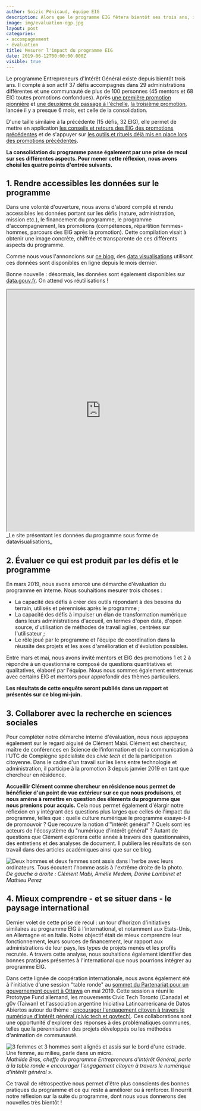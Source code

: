 ```yaml
---
author: Soizic Pénicaud, équipe EIG
description: Alors que le programme EIG fêtera bientôt ses trois ans, il nous paraît important de prendre du recul sur ce qui a été produit, les axes à approfondir et ceux à améliorer.
image: img/evaluation-ogp.jpg
layout: post
categories:
- accompagnement
- évaluation
title: Mesurer l'impact du programme EIG
date: 2019-06-12T00:00:00.000Z
visible: true
---
```


Le programme Entrepreneurs d'Intérêt Général existe depuis bientôt trois ans. Il compte à son actif 37 défis accompagnés dans 29 administrations différentes et une communauté de plus de 100 personnes (45 mentors et 68 EIG toutes promotions confondues). Après [une première promotion pionnière](https://www.etalab.gouv.fr/decouvrez-la-1e-promotion-des-entrepreneurs-dinteret-general) et [une deuxième de passage à l'échelle](https://www.etalab.gouv.fr/entrepreneur-e-dinteret-general-decouvrez-la-promotion-2), [la troisième promotion](https://www.etalab.gouv.fr/eig3-une-semaine-dintegration-a-la-decouverte-des-communautes-du-numerique-dinteret-general), lancée il y a presque 6 mois, est celle de la consolidation.

D'une taille similaire à la précédente (15 défis, 32 EIG), elle permet de mettre en application [les conseils et retours des EIG des promotions précédentes](https://entrepreneur-interet-general.etalab.gouv.fr/blog/2018/07/24/iteration-feuilles-de-route-et-accompagnement) et de s'appuyer sur [les outils et rituels déjà mis en place lors des promotions précédentes](https://doc.eig-forever.org/animation.html).  

**La consolidation du programme passe également par une prise de recul sur ses différentes aspects. Pour mener cette réflexion, nous avons choisi les quatre points d'entrée suivants.**

## 1. Rendre accessibles les données sur le programme

Dans une volonté d'ouverture, nous avons d'abord compilé et rendu accessibles les données portant sur les défis (nature, administration, mission etc.), le financement du programme, le programme d'accompagnement, les promotions (compétences, répartition femmes-hommes, parcours des EIG après la promotion). Cette compilation visait à obtenir une image concrète, chiffrée et transparente de ces différents aspects du programme.

Comme nous vous l'annoncions sur [ce blog](https://entrepreneur-interet-general.etalab.gouv.fr/blog/2019/05/09/chiffres-eig), des [data visualisations](https://data.eig-forever.org/) utilisant ces données sont disponibles en ligne depuis le mois dernier.

Bonne nouvelle : désormais, les données sont également disponibles sur [data.gouv.fr](https://www.data.gouv.fr/fr/datasets/programme-entrepreneurs-dinteret-general/#_). On attend vos réutilisations !

<iframe width="100%" height="650" src="https://data.eig-forever.org/#promo"> </iframe>_Le site présentant les données du programme sous forme de datavisualisations_

## 2. Évaluer ce qui est produit par les défis et le programme

En mars 2019, nous avons amorcé une démarche d'évaluation du programme en interne. Nous souhaitions mesurer trois choses :
* La capacité des défis à créer des outils répondant à des besoins du terrain, utilisés et pérennisés après le programme ;
* La capacité des défis à impulser un élan de transformation numérique dans leurs administrations d'accueil, en termes d'open data, d'open source, d'utilisation de méthodes de travail agiles, centrées sur l'utilisateur ;
* Le rôle joué par le programme et l'équipe de coordination dans la réussite des projets et les axes d'amélioration et d'évolution possibles.

Entre mars et mai, nous avons invité mentors et EIG des promotions 1 et 2 à répondre à un questionnaire composé de questions quantitatives et qualitatives, élaboré par l'équipe. Nous nous sommes également entretenus avec certains EIG et mentors pour approfondir des thèmes particuliers.

**Les résultats de cette enquête seront publiés dans un rapport et présentés sur ce blog mi-juin.**

## 3. Collaborer avec la recherche en sciences sociales

Pour compléter notre démarche interne d'évaluation, nous nous appuyons également sur le regard aiguisé de Clément Mabi. Clément est chercheur, maître de conférences en Science de l’information et de la communication à l’UTC de Compiègne spécialiste des _civic tech_ et de la participation citoyenne. Dans le cadre d'un travail sur les liens entre technologie et administration, il participe à la promotion 3 depuis janvier 2019 en tant que chercheur en résidence.

**Accueillir Clément comme chercheur en résidence nous permet de bénéficier d'un point de vue extérieur sur ce que nous produisons, et nous amène à remettre en question des éléments du programme que nous prenions pour acquis.** Cela nous permet également d'élargir notre réflexion en y intégrant des questions plus larges que celles de l'impact du programme, telles que : quelle culture numérique le programme essaye-t-il de promouvoir ? Que recouvre la notion d'"intérêt général" ? Quels sont les acteurs de l'écosystème du "numérique d'intérêt général" ? Autant de questions que Clément explorera cette année à travers des questionnaires, des entretiens et des analyses de document. Il publiera les résultats de son travail dans des articles académiques ainsi que sur ce blog.

![Deux hommes et deux femmes sont assis dans l'herbe avec leurs ordinateurs. Tous écoutent l'homme assis à l'extrême droite de la photo.](/img/blog/clement-mabi-bootcamp.jpg)_De gauche à droite : Clément Mabi, Amélie Medem, Dorine Lambinet et Mathieu Perez_


## 4. Mieux comprendre - et se situer dans - le paysage international

Dernier volet de cette prise de recul : un tour d'horizon d'initiatives similaires au programme EIG à l'international, et notamment aux Etats-Unis, en Allemagne et en Italie. Notre objectif était de mieux comprendre leur fonctionnement, leurs sources de financement, leur rapport aux administrations de leur pays, les types de projets menés et les profils recrutés. A travers cette analyse, nous souhaitions également identifier des bonnes pratiques présentes à l'international que nous pourrions intégrer au programme EIG.

Dans cette lignée de coopération internationale, nous avons également été à l'initiative d'une session "table ronde" au [sommet du Partenariat pour un gouvernement ouvert à Ottawa](https://ogpsummit.org/fr/) en mai 2019. Cette session a réuni le Prototype Fund allemand, les mouvements Civic Tech Toronto (Canada) et g0v (Taiwan) et l'association argentine Iniciativa Latinoamericana de Datos Abiertos autour du thème : [encourager l'engagement citoyen à travers le numérique d'intérêt général (civic tech et govtech)](https://ogpsummit.org/fr/programme-sommet/ordre-du-jour/session/?Session=1601). Ces collaborations sont une opportunité d'explorer des réponses à des problématiques communes, telles que la pérennisation des projets développés ou les méthodes d'animation de communauté.

![3 femmes et 3 hommes sont alignés et assis sur le bord d'une estrade. Une femme, au milieu, parle dans un micro.](/img/blog/evaluation-ogp.jpg)_Mathilde Bras, cheffe du programme Entrepreneurs d'Intérêt Général, parle à la table ronde « encourager l'engagement citoyen à travers le numérique d'intérêt général »._

Ce travail de rétrospective nous permet d'être plus conscients des bonnes pratiques du programme et ce qui reste à améliorer ou à renforcer. Il nourrit notre réflexion sur la suite du programme, dont nous vous donnerons des nouvelles très bientôt !
